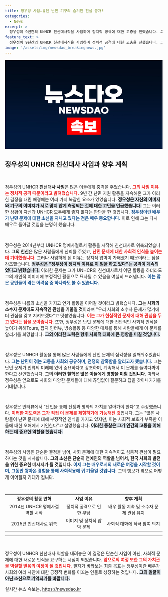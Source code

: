 ```yaml
---
title: 정우성 사임…유엔 난민 기구의 숨겨진 진실 공개!
categories:
  - News
excerpt: >
  정우성이 9년간의 UNHCR 친선대사직을 사임하며 정치적 공격에 대한 고충을 전했습니다. 그는 난민 문제의 중요성을 강조하며, 배우로서 사회 소수자에 대한 관심을 지속하겠다고 밝혔습니다.
feature_text: >
  정우성이 9년간의 UNHCR 친선대사직을 사임하며 정치적 공격에 대한 고충을 전했습니다. 그는 난민 문제의 중요성을 강조하며, 배우로서 사회 소수자에 대한 관심을 지속하겠다고 밝혔습니다.
image: '/assets/img/newsdao_breakingnews.jpg'
---
```


<p><img src="/assets/img/newsdao_breakingnews.jpg" alt="koreaapp 속보" /></p>

<h2 data-ke-size="size26">정우성의 UNHCR 친선대사 사임과 향후 계획</h2>

<p data-ke-size="size16">&nbsp;</p>

<p>정우성의 UNHCR <b>친선대사 사임</b>은 많은 이들에게 충격을 주었습니다. <b><span style="color: #ee2323;">그의 사임 이유는 정치적 공격 때문이라고 밝혀졌습니다.</span></b> 9년 간 난민 지원 활동을 지속해온 그가 이러한 결정을 내린 배경에는 여러 가지 복잡한 요소가 있었습니다. <b><span style="background-color: #21538527;">정우성은 자신의 이미지와 기구의 이미지가 서로 맞지 않게 측정되는 것에 대한 고민을 언급했습니다.</span></b> 그는 이러한 상황이 자신과 UNHCR 모두에게 좋지 않다는 판단을 한 것입니다. <b><span style="color: #1a5490;">정우성이란 배우가 난민 문제에 대한 소신을 지니고 있다는 점은 매우 중요합니다.</span></b> 이로 인해 그는 다시 배우로 돌아갈 것임을 분명히 했습니다.</p>

<p data-ke-size="size16">&nbsp;</p>

<p>정우성은 2014년부터 UNHCR 명예사절로서 활동을 시작해 친선대사로 위촉되었습니다. <b>그의 헌신</b>은 많은 사람들에게 신뢰를 주었고, <b><span style="color: #ee2323;">난민 문제에 대한 사회적 인식을 높이는 데 기여했습니다.</span></b> 그러나 사임하게 된 이유는 정치적 압박이 가해졌기 때문이라는 점을 강조했습니다. <b><span style="background-color: #21538527;">정우성은 "정우성이 정치적 이유로 이 일을 하고 있다"는 공격이 계속되었다고 밝혔습니다.</span></b> 이러한 문제는 그가 UNHCR의 친선대사로서 어떤 활동을 하더라도 그의 개인적 이미지에 부정적인 활동으로 묘사될 수 있음을 여실히 드러냅니다. <b><span style="color: #1a5490;">이는 많은 공인들이 겪는 어려움 중 하나라도 볼 수 있습니다.</span></b> </p>

<p data-ke-size="size16">&nbsp;</p>

<p>정우성은 나름의 소신을 가지고 연기 활동을 이어갈 것이라고 밝혔습니다. <b>그는 사회의 소수자 문제에도 지속적인 관심을 기울일 것</b>이라며 "우리 사회의 소수자 문제가 많기에 더 관심을 갖고 지켜보겠다"고 덧붙였습니다. <b><span style="color: #ee2323;">이는 그가 현실적인 문제에 대해 관심을 두고 있다는 점을 보여줍니다.</span></b> 또한, 정우성은 난민 문제에 대한 전반적인 사회적 인식을 높이기 위해Tours, 잡지 인터뷰, 방송활동 등 다양한 매체를 통해 사람들에게 이 문제를 알리기를 희망합니다. <b><span style="background-color: #21538527;">그의 이러한 노력은 향후 사회적 대화에 큰 영향을 미칠 것입니다.</span></b></p>

<p data-ke-size="size16">&nbsp;</p>

<p>정우성은 UNHCR 활동을 통해 많은 사람들에게 난민 문제의 심각성을 일깨워주었습니다. <b><span style="color: #1a5490;">그는 난민이 겪는 고통을 사회와 공유하며, 전쟁의 참혹함을 알리고자 했습니다.</span></b> 그는 난민 문제가 인류의 미래에 있어 중요하다고 강조하며, 계속해서 이 문제를 들여다봐야 한다고 선언했습니다. <b>그의 이러한 철학은 많은 이들에게 영향을 미칠 것입니다.</b> 따라서 정우성은 앞으로도 사회의 다양한 문제들에 대해 끊임없이 질문하고 답을 찾아나가기를 기대합니다.</p>

<p data-ke-size="size16">&nbsp;</p>

<p>정우성은 인터뷰에서 "난민을 통해 전쟁과 평화의 가치를 알아가야 한다"고 주장했습니다. <b><span style="color: #ee2323;">이러한 지도력은 그가 직접 이 문제를 체험하기에 가능해진 것</span></b>입니다. 그는 "많은 사람들이 난민 문제에 대해 부정적인 인식을 가지고 있지만, 이는 사회적 보호가 부족한 이들에 대한 오해에서 기인한다"고 설명했습니다. <b><span style="background-color: #21538527;">이러한 통찰은 그가 인간의 고통을 이해하는 데 중요한 역할을 했습니다.</span></b> </p>

<p data-ke-size="size16">&nbsp;</p>

<p>정우성의 사임은 단순한 결정을 넘어, 사회 문제에 대한 지속적이고 심층적 관심이 필요하다는 것을 시사합니다. <b>그의 소신은 단순히 연예인의 역할을 넘어서, 한국 사회의 발전을 위한 중요한 메시지가 될 것입니다.</b> <b><span style="color: #1a5490;">이제 그는 배우로서의 새로운 여정을 시작할 것이며, 그동안 쌓아온 경험을 통해 사회작용에 귀 기울일 것입니다.</span></b> 그의 행보가 앞으로 어떻게 이어질지 기대가 됩니다. </p>

<p data-ke-size="size16">&nbsp;</p>

<table style="width: 100%; border-collapse: collapse;">
<tr>
<td style="text-align: center; height: 17px;"><b>정우성의 활동 연혁</b></td>
<td style="text-align: center; height: 17px;"><b>사임 이유</b></td>
<td style="text-align: center; height: 17px;"><b>향후 계획</b></td>
</tr>
<tr>
<td style="text-align: center; height: 17px;">2014년 UNHCR 명예사절 역할 시작</td>
<td style="text-align: center; height: 17px;">정치적 공격으로 인한 부담</td>
<td style="text-align: center; height: 17px;">배우 활동 지속 및 소수자 문제 관심 유지</td>
</tr>
<tr>
<td style="text-align: center; height: 17px;">2015년 친선대사로 위촉</td>
<td style="text-align: center; height: 17px;">이미지 및 정치적 압박 문제</td>
<td style="text-align: center; height: 17px;">사회적 대화에 적극 참여 의지</td>
</tr>
</table>

<hr />

<p data-ke-size="size16">&nbsp;</p> 

<p>정우성이 UNHCR 친선대사 역할을 내려놓은 이 결정은 단순한 사임이 아닌, 사회적 문제에 대한 새로운 인식을 요구하는 시점이 되었습니다. <b><span style="color: #ee2323;">앞으로의 여정 또한 그의 가치관을 역설할 믿음의 여정이 될 것입니다.</span></b> 필자가 바라보는 최종 목표는 정우성이란 배우가 사회의 여러 사안에 대한 긍정적 변화를 이끄는 인물로 성장하는 것입니다. <b><span style="background-color: #21538527;">그의 얼굴이 아닌 소신으로 기억되기를 바랍니다.</span></b> </p>
실시간 뉴스 속보는, <a href="https://newsdao.kr" rel="dofollow">https://newsdao.kr</a>


